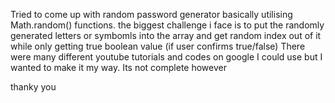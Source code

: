 Tried to come up with random password generator basically utilising Math.random() functions.
the biggest challenge i face is to put the randomly generated letters or symbomls into the array and get random index out of it while only getting true boolean value (if user confirms true/false) 
There were many different youtube tutorials and codes on google I could use but I wanted to make it my way.
Its not complete however

thanky you 
